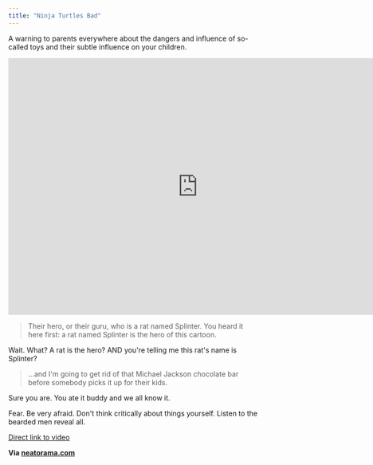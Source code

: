 ```yaml
---
title: "Ninja Turtles Bad"
---
```

<p>A warning to parents everywhere about the dangers and influence of so-called toys and their subtle influence on your children.</p>
<p><iframe width="759" height="515" src="https://www.youtube.com/embed/JSXwWZ2SFw4" frameborder="0" allowfullscreen></iframe></p>
<blockquote><p>
  Their hero, or their guru, who is a rat named Splinter. You heard it here first: a rat named Splinter is the hero of this cartoon.
</p></blockquote>
<p>Wait. What? A rat is the hero? AND you're telling me this rat's name is Splinter?</p>
<blockquote><p>
  ...and I'm going to get rid of that Michael Jackson chocolate bar before somebody picks it up for their kids.
</p></blockquote>
<p>Sure you are. You ate it buddy and we all know it.</p>
<p>Fear. Be very afraid. Don't think critically about things yourself. Listen to the bearded men reveal all.</p>
<p><a href="https://youtu.be/JSXwWZ2SFw4">Direct link to video</a></p>
<p><strong>Via <a href="https://www.neatorama.com/2012/01/16/the-ridiculous-anti-ninja-turtles-campaign-from-the-90s/">neatorama.com</a></strong></p>
